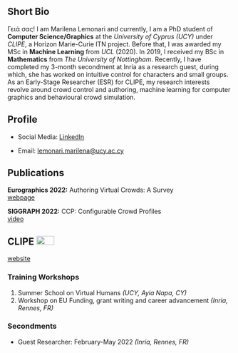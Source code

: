 ## Short Bio

Γειά σας! I am Marilena Lemonari and currently, I am a PhD student of **Computer Science/Graphics** at the _University of Cyprus (UCY)_ under _CLIPE_, a Horizon Marie-Curie ITN project. Before that, Ι was awarded my MSc in **Machine Learning** from _UCL_ (2020). In 2019, Ι received my BSc in **Mathematics** from _The University of Nottingham_.
Recently, Ι have completed my 3-month secondment at Inria as a research guest, during which, she has worked on intuitive control for characters and small groups. 
As an Early-Stage Researcher (ESR) for CLIPE, my research interests revolve around crowd control and authoring, machine learning for computer graphics and behavioural crowd simulation.

## Profile
- Social Media: [LinkedIn](http://www.linkedin.com/in/marilena-lemonari-b78a83151)

- Email: [lemonari.marilena@ucy.ac.cy](mailto:lemonari.marilena@ucy.ac.cy)

## Publications
**Eurographics 2022:** Authoring Virtual Crowds: A Survey\
[webpage](https://diglib.eg.org/handle/10.1111/cgf14506)

**SIGGRAPH 2022:** CCP: Configurable Crowd Profiles\
[video](https://youtu.be/k5SAOnisBas)

## CLIPE <img src="https://user-images.githubusercontent.com/94784611/169313441-9d89ef8d-8b66-4cdf-94c6-81f5f8c0c691.jpg" width="40" height="20" />
[website](https://www.clipe-itn.eu/)

### Training Workshops
1. Summer School on Virtual Humans _(UCY, Ayia Napa, CY)_
2. Workshop on EU Funding, grant writing and career advancement _(Inria, Rennes, FR)_

### Secondments
- Guest Researcher: February-May 2022 _(Inria, Rennes, FR)_

